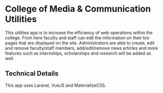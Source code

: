# College of Media & Communication Utilities

This utilities app is to increase the efficiency of web operations within the college. From here faculty and staff can edit the information on their bio pages that are displayed on the site. Administrators are able to create, edit and remove faculty/staff members, add/edit/remove news articles and more features such as internships, scholarships and research will be added as well.

## Technical Details

This app uses Laravel, VueJS and MaterializeCSS.
